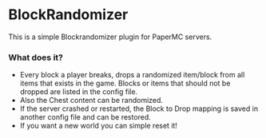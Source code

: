 # BlockRandomizer

This is a simple Blockrandomizer plugin for PaperMC servers.

### What does it?
- Every block a player breaks, drops a randomized item/block from all items that exists in the game. 
Blocks or items that should not be dropped are listed in the config file.
- Also the Chest content can be randomized.
- If the server crashed or restarted, the Block to Drop mapping is saved in another config file and 
can be restored.
- If you want a new world you can simple reset it!

